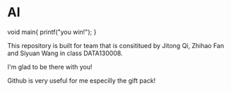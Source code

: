 # AI
void main{ printf("you win!"); } 

This repository is built for team that is consititued by Jitong Qi, Zhihao Fan and Siyuan Wang in class DATA130008.

I'm glad to be there with you!

Github is very useful for me especilly the gift pack!
